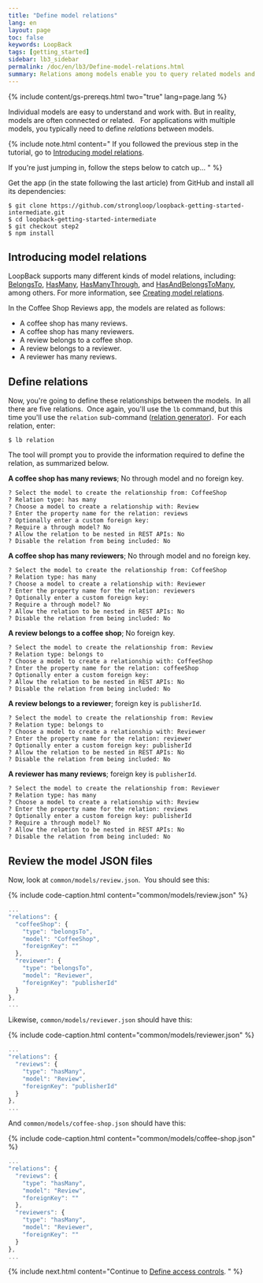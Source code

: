 ```yaml
---
title: "Define model relations"
lang: en
layout: page
toc: false
keywords: LoopBack
tags: [getting_started]
sidebar: lb3_sidebar
permalink: /doc/en/lb3/Define-model-relations.html
summary: Relations among models enable you to query related models and perform corresponding validations.
---
```


{% include content/gs-prereqs.html two="true" lang=page.lang %}

Individual models are easy to understand and work with. But in reality, models are often connected or related.   For applications with multiple models, you typically need to define _relations_ between models.  

{% include note.html content="
If you followed the previous step in the tutorial, go to [Introducing model relations](#introducing-model-relations).

If you're just jumping in, follow the steps below to catch up...
" %}

Get the app (in the state following the last article) from GitHub and install all its dependencies:

```
$ git clone https://github.com/strongloop/loopback-getting-started-intermediate.git
$ cd loopback-getting-started-intermediate
$ git checkout step2
$ npm install
```

## Introducing model relations

LoopBack supports many different kinds of model relations, including: [BelongsTo](BelongsTo-relations), [HasMany](HasMany-relations), [HasManyThrough](HasManyThrough-relations), and [HasAndBelongsToMany](HasAndBelongsToMany-relations), among others. For more information, see [Creating model relations](Creating-model-relations).

In the Coffee Shop Reviews app, the models are related as follows:

*   A coffee shop has many reviews.
*   A coffee shop has many reviewers.
*   A review belongs to a coffee shop.
*   A review belongs to a reviewer.
*   A reviewer has many reviews.

## Define relations

Now, you're going to define these relationships between the models.  In all there are five relations.  Once again, you'll use the `lb` command, but this time you'll use the `relation` sub-command ([relation generator](Relation-generator)).  For each relation, enter:

```
$ lb relation
```

The tool will prompt you to provide the information required to define the relation, as summarized below.

**A coffee shop has many reviews**; No through model and no foreign key.

```
? Select the model to create the relationship from: CoffeeShop
? Relation type: has many
? Choose a model to create a relationship with: Review
? Enter the property name for the relation: reviews
? Optionally enter a custom foreign key:
? Require a through model? No
? Allow the relation to be nested in REST APIs: No
? Disable the relation from being included: No

```

**A coffee shop has many reviewers**; No through model and no foreign key.

```
? Select the model to create the relationship from: CoffeeShop
? Relation type: has many
? Choose a model to create a relationship with: Reviewer
? Enter the property name for the relation: reviewers
? Optionally enter a custom foreign key:
? Require a through model? No
? Allow the relation to be nested in REST APIs: No
? Disable the relation from being included: No
```

**A review belongs to a coffee shop**; No foreign key.

```
? Select the model to create the relationship from: Review
? Relation type: belongs to
? Choose a model to create a relationship with: CoffeeShop
? Enter the property name for the relation: coffeeShop
? Optionally enter a custom foreign key:
? Allow the relation to be nested in REST APIs: No
? Disable the relation from being included: No

```

**A review belongs to a reviewer**; foreign key is `publisherId`.

```
? Select the model to create the relationship from: Review
? Relation type: belongs to
? Choose a model to create a relationship with: Reviewer
? Enter the property name for the relation: reviewer
? Optionally enter a custom foreign key: publisherId
? Allow the relation to be nested in REST APIs: No
? Disable the relation from being included: No

```

**A reviewer has many reviews**; foreign key is `publisherId`.

```
? Select the model to create the relationship from: Reviewer
? Relation type: has many
? Choose a model to create a relationship with: Review
? Enter the property name for the relation: reviews
? Optionally enter a custom foreign key: publisherId
? Require a through model? No
? Allow the relation to be nested in REST APIs: No
? Disable the relation from being included: No

```

## Review the model JSON files

Now, look at `common/models/review.json`.  You should see this:

{% include code-caption.html content="common/models/review.json" %}
```javascript
...
"relations": {
  "coffeeShop": {
    "type": "belongsTo",
    "model": "CoffeeShop",
    "foreignKey": ""
  },
  "reviewer": {
    "type": "belongsTo",
    "model": "Reviewer",
    "foreignKey": "publisherId"
  }
},
...
```

Likewise, `common/models/reviewer.json` should have this:

{% include code-caption.html content="common/models/reviewer.json" %}
```javascript
...
"relations": {
  "reviews": {
    "type": "hasMany",
    "model": "Review",
    "foreignKey": "publisherId"
  }
},
...
```

And `common/models/coffee-shop.json` should have this:

{% include code-caption.html content="common/models/coffee-shop.json" %}
```javascript
...
"relations": {
  "reviews": {
    "type": "hasMany",
    "model": "Review",
    "foreignKey": ""
  },
  "reviewers": {
    "type": "hasMany",
    "model": "Reviewer",
    "foreignKey": ""
  }
},
...
```

{% include next.html content="Continue to [Define access controls](Define-access-controls.html).
" %}
